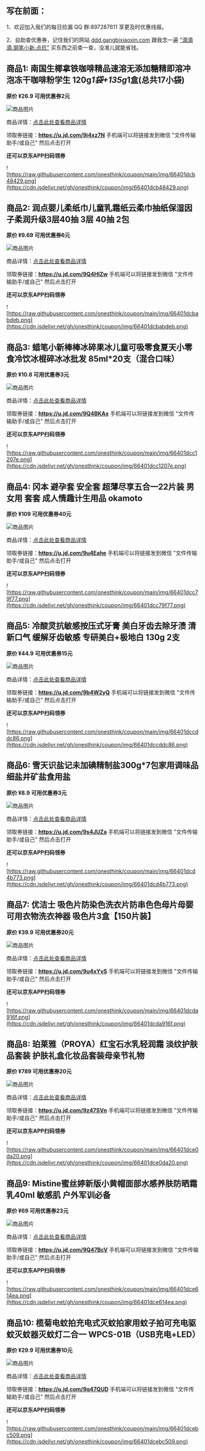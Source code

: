 ## 写在前面：

1、欢迎加入我们的每日捡漏 QQ 群:897287611 享更及时优惠线报。

2、自助查优惠券，记住我们的网站 [ddd.gangbixiaoxin.com](https://ddd.gangbixiaoxin.com) 跟我念一遍 ["滴滴滴.钢笔小新.点抗"](https://ddd.gangbixiaoxin.com) 买东西之前查一查，没准儿就能省钱。

## 商品1: 南国生椰拿铁咖啡精品速溶无添加糖精即溶冲泡冻干咖啡粉学生 120g*1袋+135g*1盒(总共17小袋)

**原价 ¥26.9 可用优惠券2元**

![商品图片](http://img14.360buyimg.com/n1/jfs/t1/176522/39/44411/108956/66050ad5Ffc0ee367/f804b7341b8b9ec4.jpg)

商品详情：[点击此处查看商品详情](https://union-click.jd.com/jdc?e=1003156031&amp;p=JF8BARoJK1olXwMGXVpVDk4QCl8IGlodVQIFVl9UCE4TAV9MRANLAjZbERscSkAJHTdNTwcKBlMdBgABFksWAmcAH1wXXA8CUVpfFxJSXzI4RBBmAA51DRc-YEx1RRQNbzNXOnNDElJROEonAG4IHFITWgALUW5cWEpHAj8JS1olXQYyFTBdD0sXCmsLGWsUbQYEVFpYDk0fBmgLHVIlXQ4FZInwsJ6dsrqAoo-L1dG784vUtJ-Ji184K1glXQcDVl5ZD0oVA184G2sWbVhsVQ1YX0wUB2tmRh0WGg5KEFYzD0gWAWcPE2sXXAcAVm5tODASUBcIbx9JXllnIAwoXw5hYBByGSNMLWhQLCAKXiB0Bwl9RT9iHgJgKgBtCHs)

领取券链接：**https://u.jd.com/9i4xz7N** 手机端可以将链接发到微信 "文件传输助手/或自己" 然后点击打开

**还可以京东APP扫码领券**

![https://raw.githubusercontent.com/onesthink/coupon/main/img/66401dcb48429.png](https://cdn.jsdelivr.net/gh/onesthink/coupon/img/66401dcb48429.png)

## 商品2: 润点婴儿柔纸巾儿童乳霜纸云柔巾抽纸保湿因子柔润升级3层40抽 3层 40抽 2包

**原价 ¥9.69 可用优惠券6元**

![商品图片](http://img14.360buyimg.com/n1/jfs/t1/99318/15/46638/105744/651d3541F9751f4fe/bcb138af97ba62b5.jpg)

商品详情：[点击此处查看商品详情](https://union-click.jd.com/jdc?e=1003156031&amp;p=JF8BARsJK1olXwMEUVxYDUgQAl8IGlocVAcFXFhVAE8XBl9MRANLAjZbERscSkAJHTdNTwcKBlMdBgABFksWAmYBGlwdWw4KUF5YFxJSXzI4YC1sP1RlNRs-QUxgdAYKfwAVXWddJFJROEonAG4IHFITWgALUW5cWEpHAj8JS1olXQYyFTBdCEISA2gIGmsUbQYEVFpYDk0fB28IHVIlXQ4FZInwsJ6dsrqAoo-L1dG784vUtJ-Ji184K1glXQcDVl5ZD0oVA184G2sWbVhsVQ1aDUIXAGhmRh0WGlYBCFczAEoQBm8MGFolXwcDVlxtOHtzQgl8RFhoWl51MQk4Dip8USpvaB4TJlpsVl9VVStRYwZSZwVRC1N8NRooOEsn)

领取券链接：**https://u.jd.com/9Q4HlZw** 手机端可以将链接发到微信 "文件传输助手/或自己" 然后点击打开

**还可以京东APP扫码领券**

![https://raw.githubusercontent.com/onesthink/coupon/main/img/66401dcbabdeb.png](https://cdn.jsdelivr.net/gh/onesthink/coupon/img/66401dcbabdeb.png)

## 商品3: 蜡笔小新棒棒冰碎果冰儿童可吸零食夏天小零食冷饮冰棍碎冰冰批发 85ml*20支（混合口味）

**原价 ¥10.8 可用优惠券3元**

![商品图片](http://img14.360buyimg.com/n1/jfs/t1/10740/27/16922/267470/62874d60Ebb083776/e94a56fc7171ab14.jpg)

商品详情：[点击此处查看商品详情](https://union-click.jd.com/jdc?e=1003156031&amp;p=JF8BARsJK1olXwMEUF9VDk8WBF8IGloRXgEBVFxYDkIfCl9MRANLAjZbERscSkAJHTdNTwcKBlMdBgABFksWAmsLHFgVXwMEXVZUFxJSXzI4R11RFH1lNCA4YEhhATptQyxNWUULAlJROEonAG4IHFITWgALUW5cWEpHAj8JS1olXQYyFTBdC0kRBmsNHmsUbQYEVFpYDk0RAm0BEl0lXQ4FZInwsJ6dsrqAoo-L1dG784vUtJ-Ji184K1glXQcDVl5ZD0oVA184G2sWbVhsVQ1bCkgXAWlmRh0WGgNBEV8zCkMeAmcOE1olXwcDVlxtOHt_UCwBcghAGEFlKAUZejMQejUKRwlWP21sVlZdXxJxZh8AcltCIVZ3Kx0AOEsn)

领取券链接：**https://u.jd.com/9Q4BKAx** 手机端可以将链接发到微信 "文件传输助手/或自己" 然后点击打开

**还可以京东APP扫码领券**

![https://raw.githubusercontent.com/onesthink/coupon/main/img/66401dcc1207e.png](https://cdn.jsdelivr.net/gh/onesthink/coupon/img/66401dcc1207e.png)

## 商品4: 冈本 避孕套 安全套 超薄尽享五合一22片装 男女用 套套 成人情趣计生用品 okamoto

**原价 ¥109 可用优惠券40元**

![商品图片](http://img14.360buyimg.com/n1/jfs/t1/240438/19/7719/81438/66224f70F32f41fd9/e43f4dc07eb1a0de.png)

商品详情：[点击此处查看商品详情](https://union-click.jd.com/jdc?e=1003156031&amp;p=JF8BARkJK1olXwMEUF9dD08VAV8IGloUXgUHUVZZDEMnRzBQRQQlBENHFRxWFlVPRjtUBABAQlRcCEBdCUoWAGwNHlMRWQ4dDRsBVXtnfwl4fg4QAmN2HCEYAQhhfgR7fQN1UQoyVW5eCUsQCmkPHVIQbQdSVQ5cWEpHAl8IG2tDMwYDVV9cCUsSBGc4GmsVWwYGUVhbAE8SC20LK1sdWjbV-eaIgvrCi9bchdPC5KHX3eKJlsMnM18LK1sUXAQCUFlcCksnM284GGtLMwdRUlxcWx9FbTJOGBxFWV5dOlZcDE4VA2gAK1kUXAQAZG5tb04UBA57Wlh2HWdrBAwoaDVRZy9dUAtVMwR1IggqTAJeXTJTTg4XXkVUUW5dOA)

领取券链接：**https://u.jd.com/9u4Eahe** 手机端可以将链接发到微信 "文件传输助手/或自己" 然后点击打开

**还可以京东APP扫码领券**

![https://raw.githubusercontent.com/onesthink/coupon/main/img/66401dcc79f77.png](https://cdn.jsdelivr.net/gh/onesthink/coupon/img/66401dcc79f77.png)

## 商品5: 冷酸灵抗敏感按压式牙膏 美白牙齿去除牙渍 清新口气 缓解牙齿敏感 专研美白+极地白 130g 2支

**原价 ¥44.9 可用优惠券15元**

![商品图片](http://img14.360buyimg.com/n1/jfs/t1/158714/1/42234/87764/65b359aeFa2fd38d8/ac59c387712bb03b.jpg)

商品详情：[点击此处查看商品详情](https://union-click.jd.com/jdc?e=1003156031&amp;p=JF8BARsJK1olXwMEUFteC0wfBl8IGloSWw4LVlhdAU4XAF9MRANLAjZbERscSkAJHTdNTwcKBlMdBgABFksWAmgOE1IXWwYLUV5eFxJSXzI4QRlzDXRpJh4_YUhqGRROQhoTKlVrAlJROEonAG4IHFITWgALUW5cWEpHAj8JS1olXQYyFTBdC0gUC2cKE2sUbQYEVFpYDk0SA2wLGVslXQ4FZInwsJ6dsrqAoo-L1dG784vUtJ-Ji184K1glXQcDVl5ZD0oVA184G2sWbVhsVQ1bCksUV2tmRh0WGU5aFwkzAEoSBGoBElIlXwcDVlxtOHtheyZdRx98AV9yEgUZUg9QXQ57TBxiVGBsViw6czVSSyZybRscNEIDVTZfOEsn)

领取券链接：**https://u.jd.com/9b4W2yQ** 手机端可以将链接发到微信 "文件传输助手/或自己" 然后点击打开

**还可以京东APP扫码领券**

![https://raw.githubusercontent.com/onesthink/coupon/main/img/66401dccddc86.png](https://cdn.jsdelivr.net/gh/onesthink/coupon/img/66401dccddc86.png)

## 商品6: 雪天识盐记未加碘精制盐300g*7包家用调味品细盐井矿盐食用盐

**原价 ¥8.9 可用优惠券3元**

![商品图片](http://img14.360buyimg.com/n1/jfs/t1/183803/31/45413/77151/663af8e8F6ef4357c/12c6639bd08bddd6.jpg)

商品详情：[点击此处查看商品详情](https://union-click.jd.com/jdc?e=1003156031&amp;p=JF8BARYJK1olXwMFUVhdAE0fBF8IGloUWAYGVVhbDEInRzBQRQQlBENHFRxWFlVPRjtUBABAQlRcCEBdCUoWBm8MGl0TWQ8dDRsBVXtDV2tYcxxLG2RKVy40XxdrXTNIfgBDUQoyVW5eCUsQCmkPHVIQbQdSVQ5cWEpHAl8IG2tXM01aEwoCAUknAl8IHVsRWAAEUV5YAU4TM28AHGvC8L7X3u-IgPLDneffovzA1LrWytZtOHsUM28JGlkVWQEDVl5tOEsnAF9WdVpGVAFWU1lUZhZRACtAQRkWMwUDU1heD0wSM20JGlkXbTYyCiM8ez1-dDR4GgRsLX1XURkmSkJgdgdIdVlWGFRFCQkhUB4fCj92aVgVBTYCZA)

领取券链接：**https://u.jd.com/9s4JUZa** 手机端可以将链接发到微信 "文件传输助手/或自己" 然后点击打开

**还可以京东APP扫码领券**

![https://raw.githubusercontent.com/onesthink/coupon/main/img/66401dcd4b773.png](https://cdn.jsdelivr.net/gh/onesthink/coupon/img/66401dcd4b773.png)

## 商品7: 优洁士 吸色片防染色洗衣片防串色色母片母婴可用衣物洗衣神器 吸色片3盒【150片装】

**原价 ¥39.9 可用优惠券20元**

![商品图片](http://img14.360buyimg.com/n1/jfs/t1/194000/25/38359/133667/6507ace1F51dbac49/bfa21e117534f134.jpg)

商品详情：[点击此处查看商品详情](https://union-click.jd.com/jdc?e=1003156031&amp;p=JF8BARgJK1olXwMEUFZdCk8SBl8IGlocWgULVV5YD0oVA19MRANLAjZbERscSkAJHTdNTwcKBlMdBgABFksWAmYPGFIUXQMFVVxdFxJSXzI4ejpLPn5jVgo9ASkVajx0WC5zDU1pElJROEonAG4IHFITWgALUW5cWEpHAj8JS1olXQYyFTBdAEMWBF8JK1sTXQIHUlhVDE0QA2o4G1MSbdGv7IvXuZ6furuWk4ys-tOL6IrDgHsnM2w4G1oUXwYGU19fCHsnA18LKwV7XFULUwpaDxh5XikLXAsTB09sVlZUAE8QBm44GVoUXwQyZG4BWAphVG5PbAxpNGRdNjYcQwIQXT1_WiN7X1tJJl0pdEthWhphRT9MLVVeZF5t)

领取券链接：**https://u.jd.com/9u4xYvS** 手机端可以将链接发到微信 "文件传输助手/或自己" 然后点击打开

**还可以京东APP扫码领券**

![https://raw.githubusercontent.com/onesthink/coupon/main/img/66401dcda916f.png](https://cdn.jsdelivr.net/gh/onesthink/coupon/img/66401dcda916f.png)

## 商品8: 珀莱雅（PROYA）红宝石水乳轻润霜 淡纹护肤品套装 护肤礼盒化妆品套装母亲节礼物

**原价 ¥789 可用优惠券20元**

![商品图片](http://img14.360buyimg.com/n1/jfs/t1/183508/26/43345/116349/663cdfe6Fa86cb541/df1f064fe2f17575.jpg)

商品详情：[点击此处查看商品详情](https://union-click.jd.com/jdc?e=1003156031&amp;p=JF8BAR4JK1olXwMEVlpeC0sWB18IGloUWwEEU1haDkknRzBQRQQlBENHFRxWFlVPRjtUBABAQlRcCEBdCUoWBWgOHF0SWwQdDRsBVXsUXmxYUwEWXmZwTjlDDBMSZiZsUjllUQoyVW5eCUsQCmkPHVIQbQdSVQ5cWEpHAl8IG2tXM11XOlkIDk8TU2oNSQsTDgUyVW5dDksTBmkOE18dXQUEZF5VD3vArtfdkerA1b_WytaKsezCitPchdMlbTYBZF5cCUkXB2gJGVslbQYyV24DZkpEBjgBE15FM1tEVxkNAQgTbWgIE18SWg8yVl9cCkknM19_Ei1gWwd7XDc-fRtNXTRvRFhVIXRCPFozCixkahtOEyRXVAJ_ECgICDUXM284)

领取券链接：**https://u.jd.com/9z47SVn** 手机端可以将链接发到微信 "文件传输助手/或自己" 然后点击打开

**还可以京东APP扫码领券**

![https://raw.githubusercontent.com/onesthink/coupon/main/img/66401dce0da20.png](https://cdn.jsdelivr.net/gh/onesthink/coupon/img/66401dce0da20.png)

## 商品9: Mistine蜜丝婷新版小黄帽面部水感养肤防晒霜乳40ml 敏感肌 户外军训必备

**原价 ¥69 可用优惠券23元**

![商品图片](http://img14.360buyimg.com/n1/jfs/t1/197393/20/43166/159254/6638aab1F465a6ef4/6214873da7372154.png)

商品详情：[点击此处查看商品详情](https://union-click.jd.com/jdc?e=1003156031&amp;p=JF8BARwJK1olXwMEVlldDEwRAl8IGloUWQYBUVdfDk0nRzBQRQQlBENHFRxWFlVPRjtUBABAQlRcCEBdCUoWB28LHlIXWwAdDRsBVXtzBWwLQjgTOWNFJggCVDxDXQxsSV9TUQoyVW5eCUsQCmkPHVIQbQdSVQ5cWEpHAl8IG2tXM1paFhsFVx_OtfTRus8lXDYCUl5ZDU0RC2gJHlsVbQYKU26KpfPCid7dk-LBw47V7fmIgffDnec4K2sWbQYDVVxdDEwWAW84K1slXjZcOl8OD04QAz1ddQZTXkFSXB4aZkMWBG4BHlIUbQQDVVxfOHsnBARvfVtRVVxBAyUgewBKQid1fydwAFh8OhwbXD9KVi5oHyVGJ35bDFkLfXsXMw)

领取券链接：**https://u.jd.com/9Q47BcV** 手机端可以将链接发到微信 "文件传输助手/或自己" 然后点击打开

**还可以京东APP扫码领券**

![https://raw.githubusercontent.com/onesthink/coupon/main/img/66401dce614ea.png](https://cdn.jsdelivr.net/gh/onesthink/coupon/img/66401dce614ea.png)

## 商品10: 榄菊电蚊拍充电式灭蚊拍家用蚊子拍可充电驱蚊灭蚊器灭蚊灯二合一 WPCS-01B（USB充电+LED）

**原价 ¥29.9 可用优惠券10元**

![商品图片](http://img14.360buyimg.com/n1/jfs/t1/231863/11/4332/91219/65606f4cF0a9983f2/aaaa27caf671a2a7.jpg)

商品详情：[点击此处查看商品详情](https://union-click.jd.com/jdc?e=1003156031&amp;p=JF8BARoJK1olXwMEUFdcAUMXAF8IGloWWwEAVFtcD0wWAV9MRANLAjZbERscSkAJHTdNTwcKBlMdBgABFksWAmwOHFkVWAcFU19fFxJSXzI4WDxpBmRbJA49DxNlSgtJRkVLVQR0NFJROEonAG4IHFITWgALUW5cWEpHAj8JS1olXQYyFTBdCUgTCmcMG2sUbQYEVFpYDk0fBG0LGlwlXQ4FZInwsJ6dsrqAoo-L1dG784vUtJ-Ji184K1glXQcDVl5ZD0oVA184G2sWbVhsVQ1bAE4eU2pmRh0WGlZRElczD0sTCm8IEmsXXAcAVm5tODwedRoOGiIdNGV3BAwGckxJAC9KWDxXG2gAMy00fA0ffC0BSwJwBw92FV5tCHs)

领取券链接：**https://u.jd.com/9q47QUD** 手机端可以将链接发到微信 "文件传输助手/或自己" 然后点击打开

**还可以京东APP扫码领券**

![https://raw.githubusercontent.com/onesthink/coupon/main/img/66401dcebc509.png](https://cdn.jsdelivr.net/gh/onesthink/coupon/img/66401dcebc509.png)

